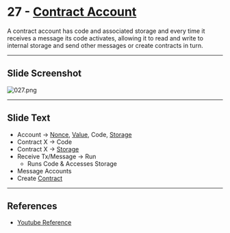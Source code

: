 # 27 - [Contract Account](Contract%20Account.md)

A contract account has code and associated storage and every time it receives a message its code activates, allowing it to read and write to internal storage and send other messages or create contracts in turn.

___
## Slide Screenshot
![027.png](../../images/1.%20Ethereum%20101/027.png)
___
## Slide Text
- Account -> [Nonce](Nonce.md), [Value](Value.md), Code, [Storage](Storage.md)
- Contract X -> Code
- Contract X -> [Storage](Storage.md)
- Receive Tx/Message -> Run
	- Runs Code & Accesses Storage
- Message Accounts
- Create [Contract](../2.%20Solidity%20101/Contract.md)
___
## References
- [Youtube Reference](https://youtu.be/zIeBfuXxuWs?t=279)